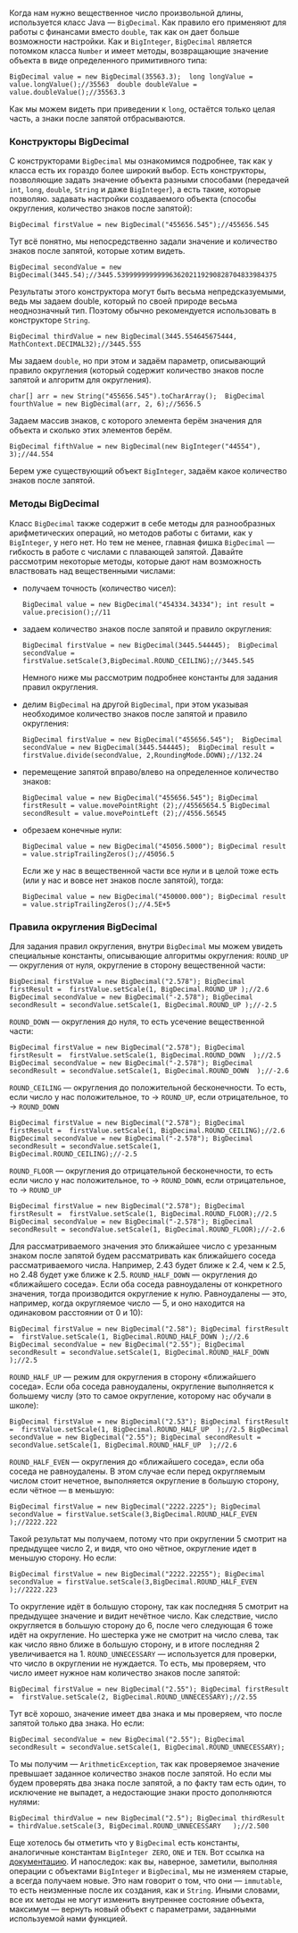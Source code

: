 
Когда нам нужно вещественное число произвольной длины, используется класс Java — `BigDecimal`. Как правило его применяют для работы с финансами вместо `double`, так как он дает больше возможности настройки. Как и `BigInteger`, `BigDecimal` является потомком класса `Number` и имеет методы, возвращающие значение объекта в виде определенного примитивного типа:

`BigDecimal value = new BigDecimal(35563.3);  long longValue = value.longValue();//35563  double doubleValue = value.doubleValue();//35563.3`

Как мы можем видеть при приведении к `long`, остаётся только целая часть, а знаки после запятой отбрасываются.

### Конструкторы BigDecimal

С конструкторами `BigDecimal` мы ознакомимся подробнее, так как у класса есть их гораздо более широкий выбор. Есть конструкторы, позволяющие задать значение объекта разными способами (передачей `int`, `long`, `double`, `String` и даже `BigInteger`), а есть такие, которые позволяю. задавать настройки создаваемого объекта (способы округления, количество знаков после запятой):

`BigDecimal firstValue = new BigDecimal("455656.545");//455656.545`

Тут всё понятно, мы непосредственно задали значение и количество знаков после запятой, которые хотим видеть.

`BigDecimal secondValue = new BigDecimal(3445.54);//3445.5399999999999636202119290828704833984375`

Результаты этого конструктора могут быть весьма непредсказуемыми, ведь мы задаем double, который по своей природе весьма неоднозначный тип. Поэтому обычно рекомендуется использовать в конструкторе `String`.

`BigDecimal thirdValue = new BigDecimal(3445.554645675444, MathContext.DECIMAL32);//3445.555`

Мы задаем `double`, но при этом и задаём параметр, описывающий правило округления (который содержит количество знаков после запятой и алгоритм для округления).

`char[] arr = new String("455656.545").toCharArray();  BigDecimal fourthValue = new BigDecimal(arr, 2, 6);//5656.5`

Задаем массив знаков, с которого элемента берём значения для объекта и сколько этих элементов берём.

`BigDecimal fifthValue = new BigDecimal(new BigInteger("44554"), 3);//44.554`

Берем уже существующий объект `BigInteger`, задаём какое количество знаков после запятой.

### Методы BigDecimal

Класс `BigDecimal` также содержит в себе методы для разнообразных арифметических операций, но методов работы с битами, как у `BigInteger`, у него нет. Но тем не менее, главная фишка `BigDecimal` — гибкость в работе с числами с плавающей запятой. Давайте рассмотрим некоторые методы, которые дают нам возможность властвовать над вещественными числами:

- получаем точность (количество чисел):
    
    `BigDecimal value = new BigDecimal("454334.34334"); int result = value.precision();//11`
    
- задаем количество знаков после запятой и правило округления:
    
    `BigDecimal firstValue = new BigDecimal(3445.544445);  BigDecimal secondValue = firstValue.setScale(3,BigDecimal.ROUND_CEILING);//3445.545`
    
    Немного ниже мы рассмотрим подробнее константы для задания правил округления.
    
- делим `BigDecimal` на другой `BigDecimal`, при этом указывая необходимое количество знаков после запятой и правило округления:
    
    `BigDecimal firstValue = new BigDecimal("455656.545");  BigDecimal secondValue = new BigDecimal(3445.544445);  BigDecimal result = firstValue.divide(secondValue, 2,RoundingMode.DOWN);//132.24`
    
- перемещение запятой вправо/влево на определенное количество знаков:
    
    `BigDecimal value = new BigDecimal("455656.545"); BigDecimal firstResult = value.movePointRight (2);//45565654.5 BigDecimal secondResult = value.movePointLeft (2);//4556.56545`
    
- обрезаем конечные нули:
    
    `BigDecimal value = new BigDecimal("45056.5000"); BigDecimal result = value.stripTrailingZeros();//45056.5`
    
    Если же у нас в вещественной части все нули и в целой тоже есть (или у нас и вовсе нет знаков после запятой), тогда:
    
    `BigDecimal value = new BigDecimal("450000.000"); BigDecimal result = value.stripTrailingZeros();//4.5E+5`
    

### Правила округления BigDecimal

Для задания правил округления, внутри `BigDecimal` мы можем увидеть специальные константы, описывающие алгоритмы округления: `ROUND_UP` — округления от нуля, округление в сторону вещественной части:

`BigDecimal firstValue = new BigDecimal("2.578"); BigDecimal firstResult =  firstValue.setScale(1, BigDecimal.ROUND_UP );//2.6 BigDecimal secondValue = new BigDecimal("-2.578"); BigDecimal secondResult = secondValue.setScale(1, BigDecimal.ROUND_UP );//-2.5`

`ROUND_DOWN` — округления до нуля, то есть усечение вещественной части:

`BigDecimal firstValue = new BigDecimal("2.578"); BigDecimal firstResult =  firstValue.setScale(1, BigDecimal.ROUND_DOWN  );//2.5 BigDecimal secondValue = new BigDecimal("-2.578"); BigDecimal secondResult = secondValue.setScale(1, BigDecimal.ROUND_DOWN  );//-2.6`

`ROUND_CEILING` — округления до положительной бесконечности. То есть, если число у нас положительное, то -> `ROUND_UP`, если отрицательное, то -> `ROUND_DOWN`

`BigDecimal firstValue = new BigDecimal("2.578"); BigDecimal firstResult =  firstValue.setScale(1, BigDecimal.ROUND_CEILING);//2.6 BigDecimal secondValue = new BigDecimal("-2.578"); BigDecimal secondResult = secondValue.setScale(1, BigDecimal.ROUND_CEILING);//-2.5`

`ROUND_FLOOR` — округления до отрицательной бесконечности, то есть если число у нас положительное, то -> `ROUND_DOWN`, если отрицательное, то -> `ROUND_UP`

`BigDecimal firstValue = new BigDecimal("2.578"); BigDecimal firstResult =  firstValue.setScale(1, BigDecimal.ROUND_FLOOR);//2.5 BigDecimal secondValue = new BigDecimal("-2.578"); BigDecimal secondResult = secondValue.setScale(1, BigDecimal.ROUND_FLOOR);//-2.6`

Для рассматриваемого значения это ближайшее число с урезанным знаком после запятой будем рассматривать как ближайшего соседа рассматриваемого числа. Например, 2.43 будет ближе к 2.4, чем к 2.5, но 2.48 будет уже ближе к 2.5. `ROUND_HALF_DOWN` — округления до «ближайшего соседа». Если оба соседа равноудалены от конкретного значения, тогда производится округление к нулю. Равноудалены — это, например, когда округляемое число — 5, и оно находится на одинаковом расстоянии от 0 и 10):

`BigDecimal firstValue = new BigDecimal("2.58"); BigDecimal firstResult =  firstValue.setScale(1, BigDecimal.ROUND_HALF_DOWN );//2.6 BigDecimal secondValue = new BigDecimal("2.55"); BigDecimal secondResult = secondValue.setScale(1, BigDecimal.ROUND_HALF_DOWN );//2.5`

`ROUND_HALF_UP` — режим для округления в сторону «ближайшего соседа». Если оба соседа равноудалены, округление выполняется к большему числу (это то самое округление, которому нас обучали в школе):

`BigDecimal firstValue = new BigDecimal("2.53"); BigDecimal firstResult =  firstValue.setScale(1, BigDecimal.ROUND_HALF_UP  );//2.5 BigDecimal secondValue = new BigDecimal("2.55"); BigDecimal secondResult = secondValue.setScale(1, BigDecimal.ROUND_HALF_UP  );//2.6`

`ROUND_HALF_EVEN` — округления до «ближайшего соседа», если оба соседа не равноудалены. В этом случае если перед округляемым числом стоит нечетное, выполняется округление в большую сторону, если чётное — в меньшую:

`BigDecimal firstValue = new BigDecimal("2222.2225"); BigDecimal secondValue = firstValue.setScale(3,BigDecimal.ROUND_HALF_EVEN );//2222.222`

Такой результат мы получаем, потому что при округлении 5 смотрит на предыдущее число 2, и видя, что оно чётное, округление идет в меньшую сторону. Но если:

`BigDecimal firstValue = new BigDecimal("2222.22255"); BigDecimal secondValue = firstValue.setScale(3,BigDecimal.ROUND_HALF_EVEN );//2222.223`

То округление идёт в большую сторону, так как последняя 5 смотрит на предыдущее значение и видит нечётное число. Как следствие, число округляется в большую сторону до 6, после чего следующая 6 тоже идёт на округление. Но шестерка уже не смотрит на число слева, так как число явно ближе в большую сторону, и в итоге последняя 2 увеличивается на 1. `ROUND_UNNECESSARY` — используется для проверки, что число в округлении не нуждается. То есть, мы проверяем, что число имеет нужное нам количество знаков после запятой:

`BigDecimal firstValue = new BigDecimal("2.55"); BigDecimal firstResult =  firstValue.setScale(2, BigDecimal.ROUND_UNNECESSARY);//2.55`

Тут всё хорошо, значение имеет два знака и мы проверяем, что после запятой только два знака. Но если:

`BigDecimal secondValue = new BigDecimal("2.55"); BigDecimal secondResult = secondValue.setScale(1, BigDecimal.ROUND_UNNECESSARY);`

То мы получим — `ArithmeticException`, так как проверяемое значение превышает заданное количество знаков после запятой. Но если мы будем проверять два знака после запятой, а по факту там есть один, то исключение не выпадет, а недостающие знаки просто дополняются нулями:

`BigDecimal thirdValue = new BigDecimal("2.5"); BigDecimal thirdResult = thirdValue.setScale(3, BigDecimal.ROUND_UNNECESSARY   );//2.500`

Еще хотелось бы отметить что у `BigDecimal` есть константы, аналогичные константам `BigInteger ZERO`, `ONE` и `TEN`. Вот ссылка на [документацию](https://docs.oracle.com/javase/8/docs/api/java/math/BigDecimal.html#ROUND_CEILING). И напоследок: как вы, наверное, заметили, выполняя операции с объектами `BigInteger` и `BigDecimal`, мы не изменяем старые, а всегда получаем новые. Это нам говорит о том, что они — `immutable`, то есть неизменные после их создания, как и `String`. Иными словами, все их методы не могут изменить внутреннее состояние объекта, максимум — вернуть новый объект с параметрами, заданными используемой нами функцией.
